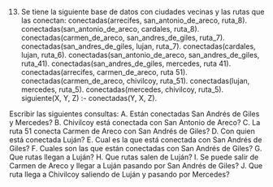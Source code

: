 13. Se tiene la siguiente base de datos con ciudades vecinas y las rutas que las conectan:
conectadas(arrecifes, san_antonio_de_areco, ruta_8).
conectadas(san_antonio_de_areco, cardales, ruta_8).
conectadas(carmen_de_areco, san_andres_de_giles, ruta_7).
conectadas(san_andres_de_giles, lujan, ruta_7).
conectadas(cardales, lujan, ruta_6).
conectadas(san_antonio_de_areco, san_andres_de_giles, ruta_41).
conectadas(san_andres_de_giles, mercedes, ruta 41).
conectadas(arrecifes, carmen_de_areco, ruta 51).
conectadas(carmen_de_areco, chivilcoy, ruta_51).
conectadas(lujan, mercedes, ruta_5).
conectadas(mercedes, chivilcoy, ruta_5).
siguiente(X, Y, Z) :- conectadas(Y, X, Z).


Escribir las siguientes consultas:
A. Están conectadas San Andrés de Giles y Mercedes?
B. Chivilcoy está conectada con San Antonio de Areco?
C. La ruta 51 conecta Carmen de Areco con San Andrés de Giles?
D. Con quien está conectada Luján?
E. Cual es la que está conectada con San Andrés de Giles?
F. Cuales son las que están conectadas con San Andrés de Giles?
G. Que rutas llegan a Luján?
H. Que rutas salen de Luján?
I. Se puede salir de Carmen de Areco y llegar a Luján pasando por San
Andrés de Giles?
J. Que ruta llega a Chivilcoy saliendo de Luján y pasando por Mercedes?